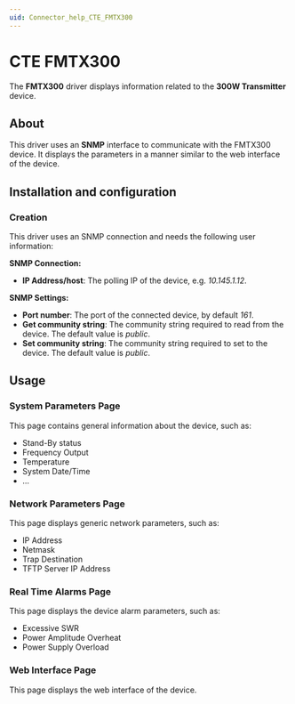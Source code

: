 ```yaml
---
uid: Connector_help_CTE_FMTX300
---
```


# CTE FMTX300

The **FMTX300** driver displays information related to the **300W Transmitter** device.

## About

This driver uses an **SNMP** interface to communicate with the FMTX300 device. It displays the parameters in a manner similar to the web interface of the device.

## Installation and configuration

### Creation

This driver uses an SNMP connection and needs the following user information:

**SNMP Connection:**

- **IP Address/host**: The polling IP of the device, e.g. *10.145.1.12*.

**SNMP Settings:**

- **Port number**: The port of the connected device, by default *161*.
- **Get community string**: The community string required to read from the device. The default value is *public*.
- **Set community string**: The community string required to set to the device. The default value is *public*.

## Usage

### System Parameters Page

This page contains general information about the device, such as:

- Stand-By status
- Frequency Output
- Temperature
- System Date/Time
- ...

### Network Parameters Page

This page displays generic network parameters, such as:

- IP Address
- Netmask
- Trap Destination
- TFTP Server IP Address

### Real Time Alarms Page

This page displays the device alarm parameters, such as:

- Excessive SWR
- Power Amplitude Overheat
- Power Supply Overload

### Web Interface Page

This page displays the web interface of the device.
